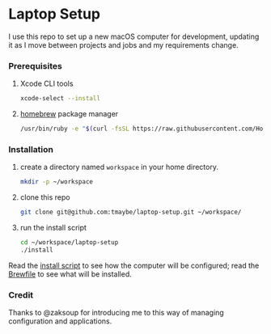 # Laptop Setup

I use this repo to set up a new macOS computer for development, updating it as I move
between projects and jobs and my requirements change.

### Prerequisites

1. Xcode CLI tools
   ```bash
   xcode-select --install
   ```
1. [homebrew](http://brew.sh) package manager
   ```bash
   /usr/bin/ruby -e "$(curl -fsSL https://raw.githubusercontent.com/Homebrew/install/master/install)"
   ```

### Installation

1. create a directory named `workspace` in your home directory.

    ```bash
    mkdir -p ~/workspace
    ```

1. clone this repo

    ```bash
    git clone git@github.com:tmaybe/laptop-setup.git ~/workspace/
    ```
1. run the install script

    ```bash
    cd ~/workspace/laptop-setup
    ./install
    ```

Read the [install script](install) to see how the computer will be configured; read
the [Brewfile](Brewfile) to see what will be installed.

### Credit

Thanks to @zaksoup for introducing me to this way of managing configuration and
applications.
